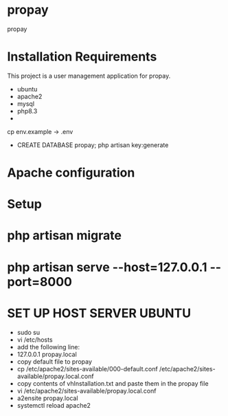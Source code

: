 # propay
propay

# Installation Requirements
This project is a user management application for propay.
- ubuntu
- apache2
- mysql
- php8.3
-
cp env.example -> .env

- CREATE DATABASE propay;
php artisan key:generate
# Apache configuration



# Setup 


# php artisan migrate
# php artisan serve --host=127.0.0.1 --port=8000


# SET UP HOST SERVER UBUNTU 
- sudo su
- vi /etc/hosts
- add the following line:
- 127.0.0.1       propay.local
- copy default file to propay
- cp /etc/apache2/sites-available/000-default.conf /etc/apache2/sites-available/propay.local.conf
- copy contents of vhInstallation.txt and paste them in the propay file
- vi /etc/apache2/sites-available/propay.local.conf
- a2ensite propay.local
- systemctl reload apache2

